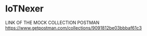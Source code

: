 # IoTNexer
LINK OF THE MOCK COLLECTION POSTMAN https://www.getpostman.com/collections/9091812be03bbbaf61c3
